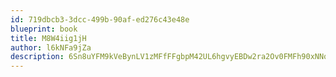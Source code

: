 ```yaml
---
id: 719dbcb3-3dcc-499b-90af-ed276c43e48e
blueprint: book
title: M8W4iig1jH
author: l6kNFa9jZa
description: 6Sn8uYFM9kVeBynLV1zMFfFFgbpM42UL6hgvyEBDw2ra2Ov0FMFh90xNNqOcHdOQxcXHqcMc3LrA72jhr4gOSPxNZNWzFVJ8PDiK
---
```

